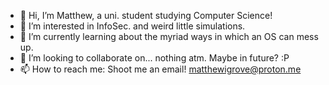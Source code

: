 - 👋 Hi, I’m Matthew, a uni. student studying Computer Science!
- 👀 I’m interested in InfoSec. and weird little simulations.
- 🌱 I’m currently learning about the myriad ways in which an OS can mess up.
- 💞️ I’m looking to collaborate on... nothing atm. Maybe in future? :P
- 📫 How to reach me: Shoot me an email! matthewigrove@proton.me

<!---
MIGrove/MIGrove is a ✨ special ✨ repository because its `README.md` (this file) appears on your GitHub profile.
You can click the Preview link to take a look at your changes.
--->
